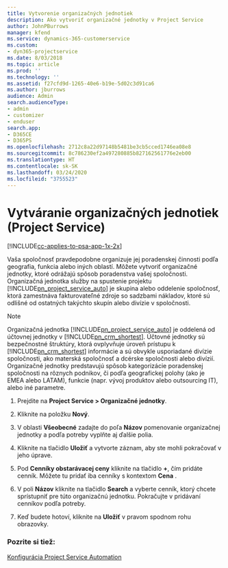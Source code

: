 ```yaml
---
title: Vytvorenie organizačných jednotiek
description: Ako vytvoriť organizačné jednotky v Project Service
author: JohnPBurrows
manager: kfend
ms.service: dynamics-365-customerservice
ms.custom:
- dyn365-projectservice
ms.date: 8/03/2018
ms.topic: article
ms.prod: ''
ms.technology: ''
ms.assetid: f27cfd9d-1265-40e6-b19e-5d02c3d91ca6
ms.author: jburrows
audience: Admin
search.audienceType:
- admin
- customizer
- enduser
search.app:
- D365CE
- D365PS
ms.openlocfilehash: 2712c8a22d97148b5481be3cb5cced1746ea08e8
ms.sourcegitcommit: 8c786230ef2a497280885b827162561776e2eb00
ms.translationtype: HT
ms.contentlocale: sk-SK
ms.lasthandoff: 03/24/2020
ms.locfileid: "3755523"
---
```

# <a name="create-organizational-units-project-service"></a>Vytváranie organizačných jednotiek (Project Service)

[!INCLUDE[cc-applies-to-psa-app-1x-2x](../includes/cc-applies-to-psa-app-1x-2x.md)]

Vaša spoločnosť pravdepodobne organizuje jej poradenskej činnosti podľa geografia, funkcia alebo iných oblastí. Môžete vytvoriť organizačné jednotky, ktoré odrážajú spôsob poradenstva vašej spoločnosti. Organizačná jednotka služby na spustenie projektu [!INCLUDE[pn_project_service_auto](../includes/pn-project-service-auto.md)] je skupina alebo oddelenie spoločnosť, ktorá zamestnáva fakturovateľné zdroje so sadzbami nákladov, ktoré sú odlišné od ostatných takýchto skupín alebo divízie v spoločnosti.  
  
> [!NOTE]
>  Organizačná jednotka [!INCLUDE[pn_project_service_auto](../includes/pn-project-service-auto.md)] je oddelená od účtovnej jednotky v [!INCLUDE[pn_crm_shortest](../includes/pn-crm-shortest.md)]. Účtovné jednotky sú bezpečnostné štruktúry, ktorá ovplyvňuje úroveň prístupu k [!INCLUDE[pn_crm_shortest](../includes/pn-crm-shortest.md)] informácie a sú obvykle usporiadané divízie spoločnosti, ako materská spoločnosť a dcérske spoločnosti alebo divízií. Organizačné jednotky predstavujú spôsob kategorizácie poradenskej spoločnosti na rôznych podnikov, či podľa geografickej polohy (ako je EMEA alebo LATAM), funkcie (napr. vývoj produktov alebo outsourcing IT), alebo iné parametre.  
  
1.  Prejdite na **Project Service > Organizačné jednotky**.  
  
2.  Kliknite na položku **Nový**.  
  
3.  V oblasti **Všeobecné** zadajte do poľa **Názov** pomenovanie organizačnej jednotky a podľa potreby vyplňte aj ďalšie polia.  
  
4.  Kliknite na tlačidlo **Uložiť** a vytvorte záznam, aby ste mohli pokračovať v jeho úprave.  
  
5.  Pod **Cenníky obstarávacej ceny** kliknite na tlačidlo **+**, čím pridáte cenník. Môžete tu pridať iba cenníky s kontextom **Cena** .  
  
6.  V poli **Názov** kliknite na tlačidlo **Search** a vyberte cenník, ktorý chcete sprístupniť pre túto organizačnú jednotku. Pokračujte v pridávaní cenníkov podľa potreby.  
  
7.  Keď budete hotoví, kliknite na **Uložiť** v pravom spodnom rohu obrazovky.  
  
### <a name="see-also"></a>Pozrite si tiež:  
 [Konfigurácia Project Service Automation](../project-service/configure.md)
